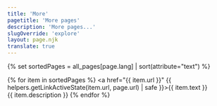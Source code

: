 ```yaml
---
title: 'More'
pagetitle: 'More pages'
description: 'More pages...'
slugOverride: 'explore'
layout: page.njk
translate: true
---
```

{% set sortedPages = all_pages[page.lang] | sort(attribute="text") %}

{% for item in sortedPages %}
    <span class="bigger-font"><a href="{{ item.url }}" {{ helpers.getLinkActiveState(item.url, page.url) | safe }}>{{ item.text }}</a></span><br>
    {{ item.description }}
{% endfor %}
